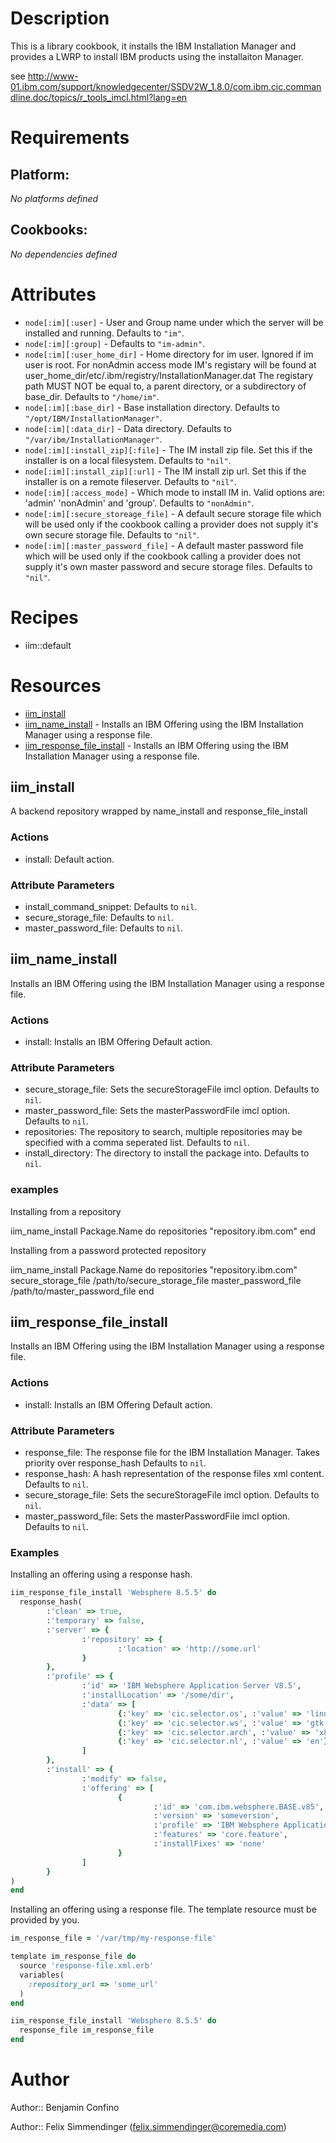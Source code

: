 # Description

This is a library cookbook, it installs the IBM Installation Manager and provides a LWRP to install IBM products using
the installaiton Manager.


see http://www-01.ibm.com/support/knowledgecenter/SSDV2W_1.8.0/com.ibm.cic.commandline.doc/topics/r_tools_imcl.html?lang=en
# Requirements

## Platform:

*No platforms defined*

## Cookbooks:

*No dependencies defined*

# Attributes

* `node[:im][:user]` - User and Group name under which the server will be installed and running. Defaults to `"im"`.
* `node[:im][:group]` -  Defaults to `"im-admin"`.
* `node[:im][:user_home_dir]` - Home directory for im user. Ignored if im user is root.
For nonAdmin access mode IM's registary will be found at user_home_dir/etc/.ibm/registry/InstallationManager.dat
The registary path MUST NOT be equal to, a parent directory, or a subdirectory of base_dir. Defaults to `"/home/im"`.
* `node[:im][:base_dir]` - Base installation directory. Defaults to `"/opt/IBM/InstallationManager"`.
* `node[:im][:data_dir]` - Data directory. Defaults to `"/var/ibm/InstallationManager"`.
* `node[:im][:install_zip][:file]` - The IM install zip file. Set this if the installer is on a local filesystem. Defaults to `"nil"`.
* `node[:im][:install_zip][:url]` - The IM install zip url. Set this if the installer is on a remote fileserver. Defaults to `"nil"`.
* `node[:im][:access_mode]` - Which mode to install IM in. Valid options are: 'admin' 'nonAdmin' and 'group'. Defaults to `"nonAdmin"`.
* `node[:im][:secure_storeage_file]` - A default secure storage file which will be used only if the cookbook calling a provider does not supply it's own secure storage file. Defaults to `"nil"`.
* `node[:im][:master_password_file]` - A default master password file which will be used only if the cookbook calling a provider does not supply it's own master password and secure storage files. Defaults to `"nil"`.

# Recipes

* iim::default

# Resources

* [iim_install](#iim_install)
* [iim_name_install](#iim_name_install) - Installs an IBM Offering using the IBM Installation Manager using a response file.
* [iim_response_file_install](#iim_response_file_install) - Installs an IBM Offering using the IBM Installation Manager using a response file.

## iim_install


A backend repository wrapped by name_install and response_file_install

### Actions

- install:  Default action.

### Attribute Parameters

- install_command_snippet:  Defaults to <code>nil</code>.
- secure_storage_file:  Defaults to <code>nil</code>.
- master_password_file:  Defaults to <code>nil</code>.

## iim_name_install


Installs an IBM Offering using the IBM Installation Manager using a response file.

### Actions

- install: Installs an IBM Offering Default action.

### Attribute Parameters

- secure_storage_file: Sets the secureStorageFile imcl option. Defaults to <code>nil</code>.
- master_password_file: Sets the masterPasswordFile imcl option. Defaults to <code>nil</code>.
- repositories: The repository to search, multiple repositories may be specified with a comma seperated list. Defaults to <code>nil</code>.
- install_directory: The directory to install the package into. Defaults to <code>nil</code>.

### examples

Installing from a repository

iim_name_install Package.Name do
  repositories "repository.ibm.com"
end

Installing from a password protected repository

iim_name_install Package.Name do
  repositories "repository.ibm.com"
  secure_storage_file /path/to/secure_storage_file
  master_password_file /path/to/master_password_file
end

## iim_response_file_install


Installs an IBM Offering using the IBM Installation Manager using a response file.

### Actions

- install: Installs an IBM Offering Default action.

### Attribute Parameters

- response_file: The response file for the IBM Installation Manager. Takes priority over response_hash Defaults to <code>nil</code>.
- response_hash: A hash representation of the response files xml content. Defaults to <code>nil</code>.
- secure_storage_file: Sets the secureStorageFile imcl option. Defaults to <code>nil</code>.
- master_password_file: Sets the masterPasswordFile imcl option. Defaults to <code>nil</code>.

### Examples

Installing an offering using a response hash.

```ruby
iim_response_file_install 'Websphere 8.5.5' do
  response_hash(
        :'clean' => true,
        :'temporary' => false,
        :'server' => {
                :'repository' => {
                        :'location' => 'http://some.url'
                }
        },
        :'profile' => {
                :'id' => 'IBM Websphere Application Server V8.5',
                :'installLocation' => '/some/dir',
                :'data' => [
                        {:'key' => 'cic.selector.os', :'value' => 'linux'},
                        {:'key' => 'cic.selector.ws', :'value' => 'gtk'},
                        {:'key' => 'cic.selector.arch', :'value' => 'x86_64'},
                        {:'key' => 'cic.selector.nl', :'value' => 'en'},
                ]
        },
        :'install' => {
                :'modify' => false,
                :'offering' => [
                        {
                                :'id' => 'com.ibm.websphere.BASE.v85',
                                :'version' => 'someversion',
                                :'profile' => 'IBM Websphere Application Server V8.5',
                                :'features' => 'core.feature',
                                :'installFixes' => 'none'
                        }
                ]
        }
)
end
```

Installing an offering using a response file. The template resource must be provided by you.

```ruby
im_response_file = '/var/tmp/my-response-file'

template im_response_file do
  source 'response-file.xml.erb'
  variables(
    :repository_url => 'some_url'
  )
end

iim_response_file_install 'Websphere 8.5.5' do
  response_file im_response_file
end
```

# Author

Author:: Benjamin Confino

Author:: Felix Simmendinger (<felix.simmendinger@coremedia.com>)
